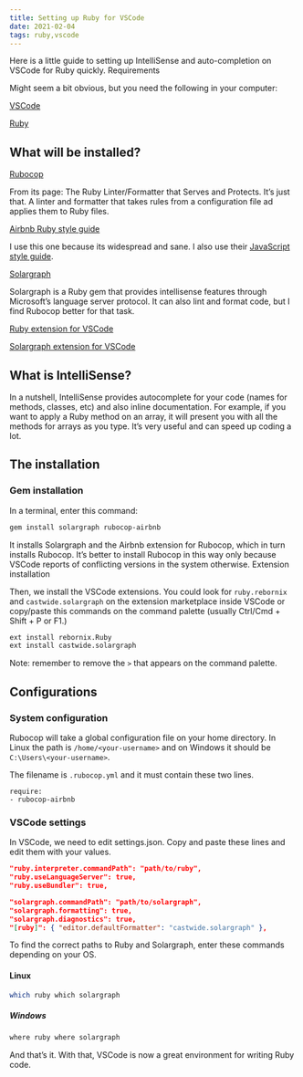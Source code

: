 ```yaml
---
title: Setting up Ruby for VSCode
date: 2021-02-04
tags: ruby,vscode
---
```


Here is a little guide to setting up IntelliSense and auto-completion on VSCode for Ruby quickly.
Requirements

Might seem a bit obvious, but you need the following in your computer:

[VSCode](https://code.visualstudio.com/)

[Ruby](https://www.ruby-lang.org/en/downloads/)

## What will be installed?

[Rubocop](https://rubocop.org/)

From its page: The Ruby Linter/Formatter that Serves and Protects. It’s just that. A linter and formatter that takes rules from a configuration file ad applies them to Ruby files.

[Airbnb Ruby style guide](https://github.com/airbnb/ruby)

I use this one because its widespread and sane. I also use their [JavaScript style guide](https://github.com/airbnb/javascript).

[Solargraph](https://solargraph.org/)

Solargraph is a Ruby gem that provides intellisense features through Microsoft’s language server protocol. It can also lint and format code, but I find Rubocop better for that task.

[Ruby extension for VSCode](https://marketplace.visualstudio.com/items?itemName=rebornix.Ruby)

[Solargraph extension for VSCode]()

## What is IntelliSense?

In a nutshell, IntelliSense provides autocomplete for your code (names for methods, classes, etc) and also inline documentation. For example, if you want to apply a Ruby method on an array, it will present you with all the methods for arrays as you type. It’s very useful and can speed up coding a lot.

## The installation

### Gem installation

In a terminal, enter this command:

```bash
gem install solargraph rubocop-airbnb
```

It installs Solargraph and the Airbnb extension for Rubocop, which in turn installs Rubocop. It’s better to install Rubocop in this way only because VSCode reports of conflicting versions in the system otherwise. Extension installation

Then, we install the VSCode extensions. You could look for `ruby.rebornix` and `castwide.solargraph` on the extension marketplace inside VSCode or copy/paste this commands on the command palette (usually Ctrl/Cmd + Shift + P or F1.)

```bash
ext install rebornix.Ruby
ext install castwide.solargraph
```

Note: remember to remove the `>` that appears on the command palette.

## Configurations

### System configuration

Rubocop will take a global configuration file on your home directory. In Linux the path is `/home/<your-username>` and on Windows it should be `C:\Users\<your-username>`.

The filename is `.rubocop.yml` and it must contain these two lines.

```
require:
- rubocop-airbnb
```

### VSCode settings

In VSCode, we need to edit settings.json. Copy and paste these lines and edit them with your values.

```json
"ruby.interpreter.commandPath": "path/to/ruby",
"ruby.useLanguageServer": true,
"ruby.useBundler": true,

"solargraph.commandPath": "path/to/solargraph",
"solargraph.formatting": true,
"solargraph.diagnostics": true,
"[ruby]": { "editor.defaultFormatter": "castwide.solargraph" },
```

To find the correct paths to Ruby and Solargraph, enter these commands depending on your OS.

#### Linux

```bash
which ruby which solargraph
```

##### Windows

```bash
where ruby where solargraph
```

And that’s it. With that, VSCode is now a great environment for writing Ruby code.
